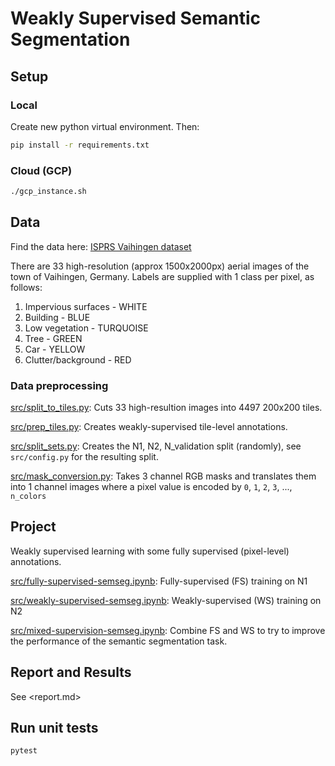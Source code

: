 # Weakly Supervised Semantic Segmentation

## Setup

### Local

Create new python virtual environment. Then:

```bash
pip install -r requirements.txt
```

### Cloud (GCP)

```bash
./gcp_instance.sh
```

## Data

Find the data here: [​ISPRS Vaihingen dataset​](http://www2.isprs.org/commissions/comm3/wg4/2d-sem-label-vaihingen.html)

There are 33 high-resolution (approx 1500x2000px) aerial images of the town of Vaihingen, Germany.
Labels are supplied with 1 class per pixel, as follows:

1. Impervious surfaces - WHITE
2. Building - BLUE
3. Low vegetation - TURQUOISE
4. Tree - GREEN
5. Car - YELLOW
6. Clutter/background - RED

### Data preprocessing

[src/split_to_tiles.py](src/split_to_tiles.py): Cuts 33 high-resultion images into 4497 200x200 tiles.

[src/prep_tiles.py](src/prep_tiles.py): Creates weakly-supervised tile-level annotations.

[src/split_sets.py](src/split_sets.py): Creates the N1, N2, N_validation split (randomly), see `src/config.py` for the resulting split.

[src/mask_conversion.py](src/mask_conversion.py): Takes 3 channel RGB masks and translates them into 1 channel images where a pixel value is encoded by `0`, `1`, `2`, `3`, ..., `n_colors`

## Project

Weakly supervised learning with some fully supervised (pixel-level) annotations.

[src/fully-supervised-semseg.ipynb](src/fully-supervised-semseg.ipynb): Fully-supervised (FS) training on N1

[src/weakly-supervised-semseg.ipynb](src/weakly-supervised-semseg.ipynb): Weakly-supervised (WS) training on N2

[src/mixed-supervision-semseg.ipynb](src/mixed-supervision-semseg.ipynb): Combine FS and WS to try to improve the performance of the semantic segmentation task.

## Report and Results

See <report.md>

## Run unit tests

```bash
pytest
```
